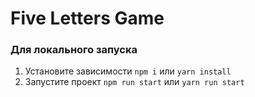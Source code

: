 # Five Letters Game

### Для локального запуска

1. Установите зависимости `npm i` или `yarn install`
2. Запустите проект `npm run start` или `yarn run start`
